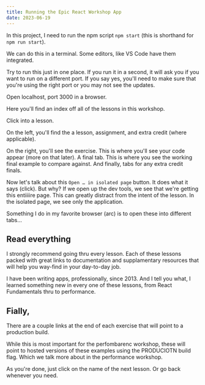 ```yaml
---
title: Running the Epic React Workshop App
date: 2023-06-19
---
```


In this project, I need to run the npm script `npm start` (this is shorthand for `npm run start`).

We can do this in a terminal.
Some editors, like VS Code have them integrated.

Try to run this just in one place.
If you run it in a second, it will ask you if you want to run on a different port.
If you say yes, you'll need to make sure that you're using the right port or you may not see the updates.

Open localhost, port 3000 in a browser.

Here you'll find an index off all of the lessons in this workshop.

Click into a lesson.

On the left, you'll find the a lesson, assignment, and extra credit (where applicable).

On the right, you'll see the exercise.
This is where you'll see your code appear (more on that later).
A final tab. This is where you see the working final example to compare against.
And finally, tabs for any extra credit finals.

Now let's talk about this `Open … in isolated page` button.
It does what it says (click). But why?
If we open up the dev tools, we see that we're getting this entiiiire page.
This can greatly distract from the intent of the lesson.
In the isolated page, we see only the application.

Something I do in my favorite browser (arc) is to open these into different tabs…

## Read everything

I strongly recommend going thru every lesson.
Each of these lessons packed with great links to documentation and supplamentary resources that will help you way-find in your day-to-day job.

I have been writing apps, professionally, since 2013. And I tell you what, I learned something new in every one of these lessons, from React Fundamentals thru to performance.

## Fially,

There are a couple links at the end of each exercise that will point to a production build.

While this is most important for the perfombarenc workshop, these will point to hosted versions of these examples using the PRODUCIOTN build flag. Which we talk more about in the performance workshop.

As you're done, just click on the name of the next lesson. Or go back whenever you need.
